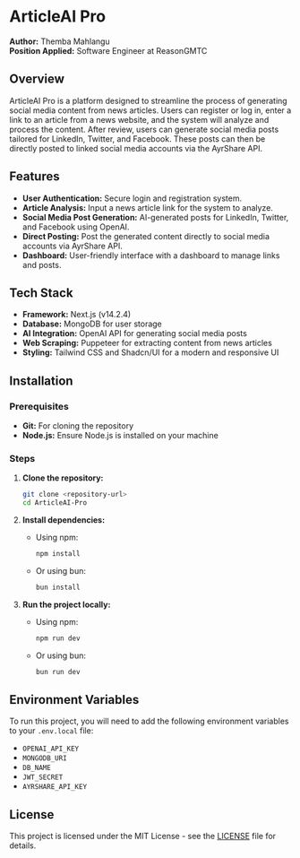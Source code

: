 # ArticleAI Pro

**Author:** Themba Mahlangu  
**Position Applied:** Software Engineer at ReasonGMTC

## Overview

ArticleAI Pro is a platform designed to streamline the process of generating social media content from news articles. Users can register or log in, enter a link to an article from a news website, and the system will analyze and process the content. After review, users can generate social media posts tailored for LinkedIn, Twitter, and Facebook. These posts can then be directly posted to linked social media accounts via the AyrShare API.

## Features

- **User Authentication:** Secure login and registration system.
- **Article Analysis:** Input a news article link for the system to analyze.
- **Social Media Post Generation:** AI-generated posts for LinkedIn, Twitter, and Facebook using OpenAI.
- **Direct Posting:** Post the generated content directly to social media accounts via AyrShare API.
- **Dashboard:** User-friendly interface with a dashboard to manage links and posts.

## Tech Stack

- **Framework:** Next.js (v14.2.4)
- **Database:** MongoDB for user storage
- **AI Integration:** OpenAI API for generating social media posts
- **Web Scraping:** Puppeteer for extracting content from news articles
- **Styling:** Tailwind CSS and Shadcn/UI for a modern and responsive UI

## Installation

### Prerequisites

- **Git:** For cloning the repository
- **Node.js:** Ensure Node.js is installed on your machine

### Steps

1. **Clone the repository:**
   ```bash
   git clone <repository-url>
   cd ArticleAI-Pro
   ```

2. **Install dependencies:**
   - Using npm:
     ```bash
     npm install
     ```
   - Or using bun:
     ```bash
     bun install
     ```

3. **Run the project locally:**
   - Using npm:
     ```bash
     npm run dev
     ```
   - Or using bun:
     ```bash
     bun run dev
     ```

## Environment Variables

To run this project, you will need to add the following environment variables to your `.env.local` file:

- `OPENAI_API_KEY`
- `MONGODB_URI`
- `DB_NAME`
- `JWT_SECRET`
- `AYRSHARE_API_KEY`

## License

This project is licensed under the MIT License - see the [LICENSE](LICENSE) file for details.